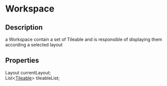 # Workspace

## Description

a Workspace contain a set of Tileable and is responsible of displaying them according a selected layout

## Properties

Layout currentLayout;  
List<[Tileable](tileable.md)> tileableList;  
